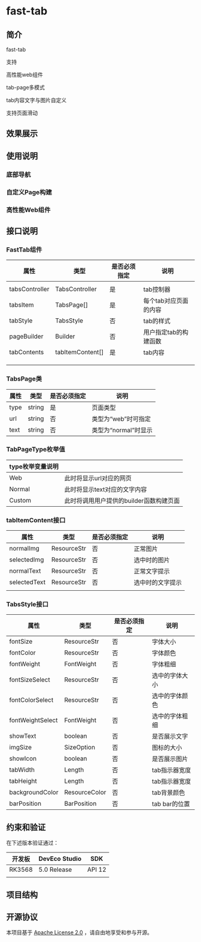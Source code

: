 

# fast-tab

## 简介

fast-tab

支持

高性能web组件

tab-page多模式

tab内容文字与图片自定义

支持页面滑动

## 效果展示

### 





## 使用说明

### 底部导航



### 自定义Page构建



### 高性能Web组件



## 接口说明

### FastTab组件

| 属性           | 类型             | 是否必须指定 | 说明                  |
| -------------- | ---------------- | ------------ | --------------------- |
|                |                  |              |                       |
| tabsController | TabsController   | 是           | tab控制器             |
| tabsItem       | TabsPage[]       | 是           | 每个tab对应页面的内容 |
| tabStyle       | TabsStyle        | 否           | tab的样式             |
| pageBuilder    | Builder          | 否           | 用户指定tab的构建函数 |
| tabContents    | tabItemContent[] | 是           | tab内容               |
|                |                  |              |                       |
|                |                  |              |                       |
|                |                  |              |                       |



### TabsPage类

| 属性 | 类型   | 是否必须指定 | 说明                 |
| ---- | ------ | ------------ | -------------------- |
| type | string | 是           | 页面类型             |
| url  | string | 否           | 类型为“web”时可指定  |
| text | string | 否           | 类型为“normal”时显示 |



### TabPageType枚举值

| type枚举变量说明 |                                         |
| ---------------- | --------------------------------------- |
| Web              | 此时将显示url对应的网页                 |
| Normal           | 此时将显示text对应的文字内容            |
| Custom           | 此时将调用用户提供的builder函数构建页面 |



### tabItemContent接口

| 属性         | 类型        | 是否必须指定 | 说明             |
| ------------ | ----------- | ------------ | ---------------- |
| normalImg    | ResourceStr | 否           | 正常图片         |
| selectedImg  | ResourceStr | 否           | 选中时的图片     |
| normalText   | ResourceStr | 否           | 正常文字提示     |
| selectedText | ResourceStr | 否           | 选中时的文字提示 |
|              |             |              |                  |



### TabsStyle接口

| 属性             | 类型          | 是否必须指定 | 说明           |
| ---------------- | ------------- | ------------ | -------------- |
| fontSize         | ResourceStr   | 否           | 字体大小       |
| fontColor        | ResourceStr   | 否           | 字体颜色       |
| fontWeight       | FontWeight    | 否           | 字体粗细       |
| fontSizeSelect   | ResourceStr   | 否           | 选中的字体大小 |
| fontColorSelect  | ResourceStr   | 否           | 选中的字体颜色 |
| fontWeightSelect | FontWeight    | 否           | 选中的字体粗细 |
| showText         | boolean       | 否           | 是否展示文字   |
| imgSize          | SizeOption    | 否           | 图标的大小     |
| showIcon         | boolean       | 否           | 是否展示图片   |
| tabWidth         | Length        | 否           | tab指示器宽度  |
| tabHeight        | Length        | 否           | tab指示器宽度  |
| backgroundColor  | ResourceColor | 否           | tab背景颜色    |
| barPosition      | BarPosition   | 否           | tab bar的位置  |



## 约束和验证

在下述版本验证通过：

| 开发板 | DevEco Studio | SDK    |
| ------ | ------------- | ------ |
| RK3568 | 5.0 Release   | API 12 |
|        |               |        |



## 项目结构



## 开源协议

本项目基于 [Apache License 2.0](https://gitee.com/link?target=https%3A%2F%2Fwww.apache.org%2Flicenses%2FLICENSE-2.0.html) ，请自由地享受和参与开源。
